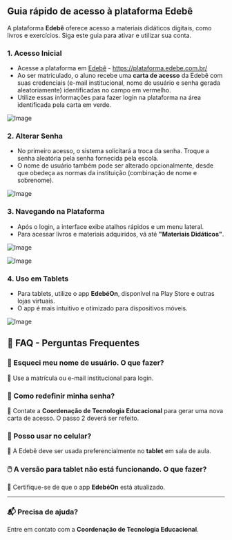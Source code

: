 ## Guia rápido de acesso à plataforma Edebê ##

A plataforma **Edebê** oferece acesso a materiais didáticos digitais, como livros e exercícios. Siga este guia para ativar e utilizar sua conta.

###  1. Acesso Inicial  ###

- Acesse a plataforma em [Edebê](https://plataforma.edebe.com.br/) - https://plataforma.edebe.com.br/
- Ao ser matriculado, o aluno recebe uma **carta de acesso** da Edebê com suas credenciais (e-mail institucional, nome de usuário e senha gerada aleatoriamente) identificadas no campo em vermelho.
- Utilize essas informações para fazer login na plataforma na área identificada pela carta em verde.

![Image](https://i.imgur.com/qRfxS8t.png)

###  2. Alterar Senha  ###

- No primeiro acesso, o sistema solicitará a troca da senha. Troque a senha aleatória pela senha fornecida pela escola.
- O nome de usuário também pode ser alterado opcionalmente, desde que obedeça as normas da instituição (combinação de nome e sobrenome).

![Image](https://i.imgur.com/PSXTn6n.png)

###  3. Navegando na Plataforma  ###

- Após o login, a interface exibe atalhos rápidos e um menu lateral.
- Para acessar livros e materiais adquiridos, vá até **"Materiais Didáticos"**.

![Image](https://i.imgur.com/gSQS67X.png)

![Image](https://i.imgur.com/Zpw4O2L.png)

###  4. Uso em Tablets  ###

- Para tablets, utilize o app **EdebéOn**, disponível na Play Store e outras lojas virtuais.
- O app é mais intuitivo e otimizado para dispositivos móveis.

![Image](https://i.imgur.com/x2Ey2vT.png)

## 🏢 FAQ - Perguntas Frequentes ##

### 📌 Esqueci meu nome de usuário. O que fazer? ###
🔹 Use a matrícula ou e-mail institucional para login.

### 🔐 Como redefinir minha senha? ###
🔹 Contate a **Coordenação de Tecnologia Educacional** para gerar uma nova carta de acesso. O passo 2 deverá ser refeito.

### 📱 Posso usar no celular? ###
🔹 A Edebê deve ser usada preferencialmente no **tablet** em sala de aula.

### 🖱️ A versão para tablet não está funcionando. O que fazer? ###
🔹 Certifique-se de que o app **EdebéOn** está atualizado.

---
### 📬 Precisa de ajuda? ###
Entre em contato com a **Coordenação de Tecnologia Educacional**.


